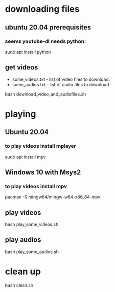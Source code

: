 # downloading files

## ubuntu 20.04 prerequisites

### seems youtube-dl needs python:

sudo apt install python

## get videos  

* some_videos.txt - list of video files to download.
* some_audios.txt - list of audio files to download.
  
bash download_video_and_audiofiles.sh  
  
# playing 

## Ubuntu 20.04  

### to play videos install mplayer
sudo apt install mpv  
  
## Windows 10 with Msys2  

### to play videos install mpv
pacman -S mingw64/mingw-w64-x86_64-mpv  
  
## play videos  
  
bash play_some_videos.sh  

## play audios
  
bash play_some_audios.sh  
  
# clean up  
  
bash clean.sh  
  